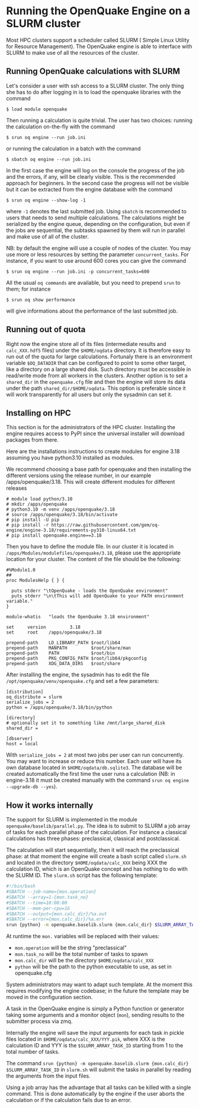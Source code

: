 # Running the OpenQuake Engine on a SLURM cluster

Most HPC clusters support a scheduler called SLURM (
Simple Linux Utility for Resource Management). The OpenQuake engine
is able to interface with SLURM to make use of all the resources
of the cluster.

## Running OpenQuake calculations with SLURM

Let's consider a user with ssh access to a SLURM cluster. The only
thing she has to do after logging in is to load the openquake
libraries with the command
```
$ load module openquake
```
Then running a calculation is quite trivial. The user has two choices:
running the calculation on-the-fly with the command
```
$ srun oq engine --run job.ini
```
or running the calculation in a batch with the command
```
$ sbatch oq engine --run job.ini
```
In the first case the engine will log on the console the progress
of the job and the errors, if any, will be clearly visible. This
is the recommended approach for beginners. In the
second case the progress will not be visible but it
can be extracted from the engine database with
the command
```
$ srun oq engine --show-log -1
```
where `-1` denotes the last submitted job. Using `sbatch` is
recommended to users that needs to send multiple calculations. The
calculations might be serialized by the engine queue, depending on the
configuration, but even if the jobs are sequential, the subtasks
spawned by them will run in parallel and make use of all of the
cluster.

NB: by default the engine will use a couple of nodes of the cluster.
You may use more or less resources by setting the parameter
`concurrent_tasks`. For instance, if you want to use around 600
cores you can give the command
```
$ srun oq engine --run job.ini -p concurrent_tasks=600
```

All the usual `oq commands` are available, but you need to prepend
`srun` to them; for instance
```
$ srun oq show performance
```
will give informations about the performance of the last submitted job.

## Running out of quota

Right now the engine store all of its files (intermediate results and
`calc_XXX.hdf5` files) under the `$HOME/oqdata` directory. It is therefore
easy to run out of the quota for large calculations. Fortunaly there
is an environment variable `$OQ_DATADIR` that can be configured to point
to some other target, like a directory on a large shared disk. Such
directory must be accessible in read/write mode from all workers in
the clusters. Another option is to set a `shared_dir` in the
`openquake.cfg` file and then the engine will store its data under the
path `shared_dir/$HOME/oqdata`. This option is preferable since it will
work transparently for all users but only the sysadmin can set it.

## Installing on HPC

This section is for the administrators of the HPC cluster.
Installing the engine requires access to PyPI since the universal
installer will download packages from there. 

Here are the installations instructions to create modules for
engine 3.18 assuming you have python3.10 installed as modules.

We recommend choosing a base path for openquake and then installing 
the different versions using the release number, in our example /apps/openquake/3.18.
This will create different modules for different releases

```
# module load python/3.10
# mkdir /apps/openquake
# python3.10 -m venv /apps/openquake/3.18
# source /apps/openquake/3.18/bin/activate
# pip install -U pip
# pip install -r https://raw.githubusercontent.com/gem/oq-engine/engine-3.18/requirements-py310-linux64.txt
# pip install openquake.engine==3.18
```
Then you have to define the module file. In our cluster it is located in
`/apps/Modules/modulefiles/openquake/3.18`, please use the appropriate
location for your cluster. The content of the file should be the following:
```
#%Module1.0
##
proc ModulesHelp { } {

  puts stderr "\tOpenQuake - loads the OpenQuake environment"
  puts stderr "\n\tThis will add OpenQuake to your PATH environment variable."
}

module-whatis   "loads the OpenQuake 3.18 environment"

set     version         3.18
set     root    /apps/openquake/3.18 

prepend-path    LD_LIBRARY_PATH $root/lib64
prepend-path    MANPATH         $root/share/man
prepend-path    PATH            $root/bin
prepend-path    PKG_CONFIG_PATH $root/lib64/pkgconfig
prepend-path    XDG_DATA_DIRS   $root/share
```
After installing the engine, the sysadmin has to edit the file
`/opt/openquake/venv/openquake.cfg` and set a few parameters:
```
[distribution]
oq_distribute = slurm
serialize_jobs = 2
python = /apps/openquake/3.18/bin/python

[directory]
# optionally set it to something like /mnt/large_shared_disk
shared_dir =

[dbserver]
host = local
```
With `serialize_jobs = 2` at most two jobs per user can run concurrently. You may want to
increase or reduce this number. Each user will have its own database located in
`$HOME/oqdata/db.sqlite3`. The database will be created automatically
the first time the user runs a calculation (NB: in engine-3.18 it must be
created manually with the command `srun oq engine --upgrade-db --yes`).

## How it works internally

The support for SLURM is implemented in the module
`openquake/baselib/parallel.py`. The idea is to submit to SLURM a job
array of tasks for each parallel phase of the calculation. For instance
a classical calculations has three phases: preclassical, classical
and postclassical.

The calculation will start sequentially, then it will reach the
preclassical phase: at that moment the engine will create a
bash script called `slurm.sh` and located in the directory
`$HOME/oqdata/calc_XXX` being XXX the calculation ID, which is
an OpenQuake concept and has nothing to do with the SLURM ID.
The `slurm.sh` script has the following template:
```bash
#!/bin/bash
#SBATCH --job-name={mon.operation}
#SBATCH --array=1-{mon.task_no}
#SBATCH --time=10:00:00
#SBATCH --mem-per-cpu=1G
#SBATCH --output={mon.calc_dir}/%a.out
#SBATCH --error={mon.calc_dir}/%a.err
srun {python} -m openquake.baselib.slurm {mon.calc_dir} $SLURM_ARRAY_TASK_ID
```
At runtime the `mon.` variables will be replaced with their values:

- `mon.operation` will be the string "preclassical"
- `mon.task_no` will be the total number of tasks to spawn
- `mon.calc_dir` will be the directory `$HOME/oqdata/calc_XXX`
- `python` will be the path to the python executable to use, as set in openquake.cfg

System administrators may want to adapt such template. At the moment
this requires modifying the engine codebase; in the future the template
may be moved in the configuration section.

A task in the OpenQuake engine is simply a Python function or
generator taking some arguments and a monitor object (`mon`),
sending results to the submitter process via zmq.

Internally the engine will save the input arguments for each task
in pickle files located in `$HOME/oqdata/calc_XXX/YYY.pik`, where
XXX is the calculation ID and YYY is the `$SLURM_ARRAY_TASK_ID` starting from 1
to the total number of tasks.

The command `srun {python} -m openquake.baselib.slurm {mon.calc_dir}
$SLURM_ARRAY_TASK_ID` in `slurm.sh` will submit the tasks in parallel
by reading the arguments from the input files.

Using a job array has the advantage that all tasks can be killed
with a single command. This is done automatically by the engine
if the user aborts the calculation or if the calculation fails
due to an error.
